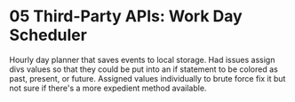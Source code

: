 # 05 Third-Party APIs: Work Day Scheduler

Hourly day planner that saves events to local storage. Had issues assign divs values so that they could be put into an if statement to be colored as past, present, or future. Assigned values individually to brute force fix it but not sure if there's a more expedient method available.
